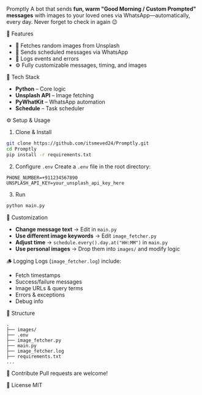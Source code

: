 Promptly
A bot that sends **fun, warm "Good Morning / Custom Prompted" messages** with images to your loved ones via WhatsApp—automatically, every day. Never forget to check in again 😉

🚀 Features
* 📸 Fetches random images from Unsplash
* 💬 Sends scheduled messages via WhatsApp
* 📝 Logs events and errors
* ⚙️ Fully customizable messages, timing, and images

🧰 Tech Stack
* **Python** – Core logic
* **Unsplash API** – Image fetching
* **PyWhatKit** – WhatsApp automation
* **Schedule** – Task scheduler

⚙️ Setup & Usage
1. Clone & Install

```bash
git clone https://github.com/itsmeved24/Promptly.git  
cd Promptly  
pip install -r requirements.txt  
```

2. Configure `.env`
Create a `.env` file in the root directory:

```
PHONE_NUMBER=+911234567890
UNSPLASH_API_KEY=your_unsplash_api_key_here
```

3. Run

```bash
python main.py
```

🔧 Customization
* **Change message text** → Edit in `main.py`
* **Use different image keywords** → Edit `image_fetcher.py`
* **Adjust time** → `schedule.every().day.at("HH:MM")` in `main.py`
* **Use personal images** → Drop them into `images/` and modify logic

🪵 Logging
Logs (`image_fetcher.log`) include:
* Fetch timestamps
* Success/failure messages
* Image URLs & query terms
* Errors & exceptions
* Debug info

📁 Structure
```
.
├── images/
├── .env
├── image_fetcher.py
├── main.py
├── image_fetcher.log
├── requirements.txt
...
```

🤝 Contribute
Pull requests are welcome!

📄 License
MIT